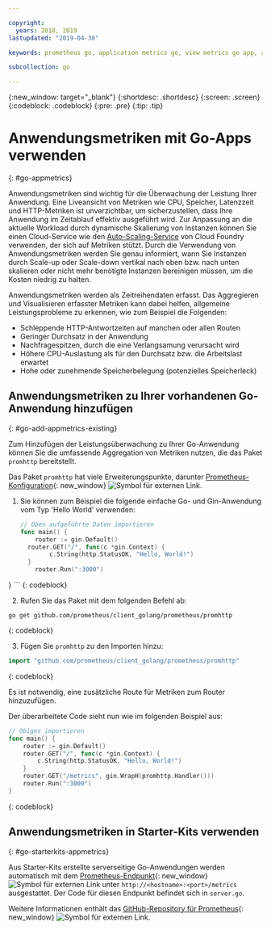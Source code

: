 ```yaml
---

copyright:
  years: 2018, 2019
lastupdated: "2019-04-30"

keywords: prometheus go, application metrics go, view metrics go app, add metrics go, promhttp go, autoscaling go

subcollection: go

---
```


{:new_window: target="_blank"}
{:shortdesc: .shortdesc}
{:screen: .screen}
{:codeblock: .codeblock}
{:pre: .pre}
{:tip: .tip}

# Anwendungsmetriken mit Go-Apps verwenden
{: #go-appmetrics}

Anwendungsmetriken sind wichtig für die Überwachung der Leistung Ihrer Anwendung. Eine Liveansicht von Metriken wie CPU, Speicher, Latenzzeit und HTTP-Metriken ist unverzichtbar, um sicherzustellen, dass Ihre Anwendung im Zeitablauf effektiv ausgeführt wird. Zur Anpassung an die aktuelle Workload durch dynamische Skalierung von Instanzen können Sie einen Cloud-Service wie den [Auto-Scaling-Service](/docs/services/Auto-Scaling?topic=Auto-Scaling-get-started) von Cloud Foundry verwenden, der sich auf Metriken stützt. Durch die Verwendung von Anwendungsmetriken werden Sie genau informiert, wann Sie Instanzen durch Scale-up oder Scale-down vertikal nach oben bzw. nach unten skalieren oder nicht mehr benötigte Instanzen bereinigen müssen, um die Kosten niedrig zu halten.

Anwendungsmetriken werden als Zeitreihendaten erfasst. Das Aggregieren und Visualisieren erfasster Metriken kann dabei helfen, allgemeine Leistungsprobleme zu erkennen, wie zum Beispiel die Folgenden:

* Schleppende HTTP-Antwortzeiten auf manchen oder allen Routen
* Geringer Durchsatz in der Anwendung
* Nachfragespitzen, durch die eine Verlangsamung verursacht wird
* Höhere CPU-Auslastung als für den Durchsatz bzw. die Arbeitslast erwartet
* Hohe oder zunehmende Speicherbelegung (potenzielles Speicherleck)

## Anwendungsmetriken zu Ihrer vorhandenen Go-Anwendung hinzufügen
{: #go-add-appmetrics-existing}

Zum Hinzufügen der Leistungsüberwachung zu Ihrer Go-Anwendung können Sie die umfassende Aggregation von Metriken nutzen, die das Paket `promhttp` bereitstellt.

Das Paket `promhttp` hat viele Erweiterungspunkte, darunter [Prometheus-Konfiguration](https://github.com/prometheus/client_golang){: new_window} ![Symbol für externen Link](../icons/launch-glyph.svg "Symbol für externen Link").

1. Sie können zum Beispiel die folgende einfache Go- und Gin-Anwendung vom Typ 'Hello World' verwenden:
    ```go
    // Oben aufgeführte Daten importieren
    func main() {
        router := gin.Default()
      router.GET("/", func(c *gin.Context) {
            c.String(http.StatusOK, "Hello, World!")
      }
        router.Run(":3000")
  }
    ```
    {: codeblock}

2. Rufen Sie das Paket mit dem folgenden Befehl ab:
  ```
  go get github.com/prometheus/client_golang/prometheus/promhttp
  ```
  {: codeblock}

3. Fügen Sie `promhttp` zu den Importen hinzu:
  ```go
  import "github.com/prometheus/client_golang/prometheus/promhttp"
  ```
  {: codeblock}

  Es ist notwendig, eine zusätzliche Route für Metriken zum Router hinzuzufügen.

  Der überarbeitete Code sieht nun wie im folgenden Beispiel aus:
  ```go
  // Obiges importieren
  func main() {
      router := gin.Default()
      router.GET("/", func(c *gin.Context) {
          c.String(http.StatusOK, "Hello, World!")
      }
      router.GET("/metrics", gin.WrapH(promhttp.Handler()))
      router.Run(":3000")
  }
  ```
  {: codeblock}

## Anwendungsmetriken in Starter-Kits verwenden
{: #go-starterkits-appmetrics}

Aus Starter-Kits erstellte serverseitige Go-Anwendungen werden automatisch mit dem [Prometheus-Endpunkt](https://prometheus.io/){: new_window} ![Symbol für externen Link](../icons/launch-glyph.svg "Symbol für externen Link") unter `http://<hostname>:<port>/metrics` ausgestattet. Der Code für diesen Endpunkt befindet sich in `server.go`.

Weitere Informationen enthält das [GitHub-Repository für Prometheus](https://github.com/prometheus/client_golang/){: new_window} ![Symbol für externen Link](../icons/launch-glyph.svg "Symbol für externen Link").
